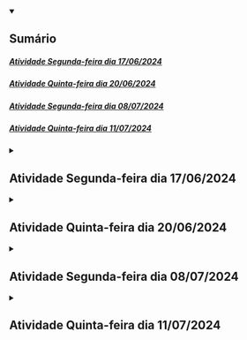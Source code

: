 <details open>
	<summary><h2>Sumário</h2></summary>
	<nav>
    	<h5><a href ="#atividade17-06">Atividade Segunda-feira dia 17/06/2024</a></h5>
    	<h5><a href ="#atividade20-06">Atividade Quinta-feira dia 20/06/2024</a></h5>
		<h5><a href ="#atividade08-07">Atividade Segunda-feira dia 08/07/2024</a></h5>
		<h5><a href ="#atividade11-07">Atividade Quinta-feira dia 11/07/2024</a></h5>
	</nav>
</details>

<details>
	<summary><h2 id ="atividade17-06">Atividade Segunda-feira dia 17/06/2024</h2></summary>

### 1. Acesse o site [www.sqliteonline.com](https://sqliteonline.com/). e apague o código *SELECT * FROM demo*; e adicione o seguinte código para criar uma tabela:

```sql
CREATE TABLE hospital_geral_santa_tereza
(
	cnpj TEXT,
	nome_empresarial TEXT,
	nome_fantasia TEXT,
	telefone INTEGER,
	cep TEXT,
	bairro TEXT,
	cidade TEXT,
	logradouro TEXT,
	email TEXT,
	orcamento REAL
);
```
Quantas colunas foram criadas?

Quais são os nomes das colunas?

Quais os tipos de dados nas colunas cep, cnpj e orcamento?

Quais os 3 tipos de dados diferentes na tabela?

### 3. Apague o código acima e execute o seguinte comando: *SELECT * FROM hospital_geral_santa_tereza;* para exibir todas as colunas.

Depois apague e execute o seguinte comando: *SELECT cnpj, telefone From hospital_geral_santa_tereza;*
Depois apague e execute um comando para exibir todas colunas do tipo texto;


### 4. Qual o comando para criar uma tabela?

### 5. Qual o comando para exibir todas as colunas de uma tabela?

### 6. Apague o código acima e execute o seguinte código:

```sql
INSERT INTO hospital_geral_santa_tereza (cnpj, nome_empresarial, nome_fantasia, telefone, cep, bairro, cidade, logradouro, email, orcamento)

VALUES ('15.194.004/0018-73','FUNDACAO JOSE SILVEIRA','HOSPITAL GERAL SANTA TEREZA',7135045713, '48400-000','Centro','Ribeira do Pombal','prédio','IVON.BARBOSA@FJS.ORG.BR', 45060812);
```

**Os valores (VALUES) foram adicionados conforme a ordem das colunas criadas**.

Apague o código acima e adicione o seguinte código para exibir todas as colunas:
*SELECT * FROM hospital_geral_santa_tereza;*

### 7. Crie uma tabela com o nome estudante_cetep com 4 colunas: cpf, matrícula, data_nascimento e nome. Cada coluna deve ter seu tipo de dado.

### 8. Agora, adicione valores para o novo estudante: cpf, matrícula, data de nascimento e nome. Depois adicione o comando para exibir todas as colunas da tabela;

</details>

<details>
	<summary><h2 id ="atividade20-06">Atividade Quinta-feira dia 20/06/2024</h2></summary>

### Utilize o pydroid3 ou acesse [www.online-python.com](https://www.online-python.com/)

### Parte 1

### 1. Categorize os operadores em Python como relacional, lógico, atribuição ou matemático.

*Copie as respostas no caderno*

a. **!=** _________________ <br>
b. **==**_________________ <br>
c. **//**__________________ <br>
d. **>**__________________ <br>
e. **/**__________________ <br>
f. **>=**_________________ <br>
g. **%**_________________ <br>
h. * _________________ <br>
i. **+**__________________ <br>
j. **<=**_________________ <br>
k. **_________________ <br>
l. **-**__________________ <br>
m. **and**_______________ <br>
n. **or**_________________ <br>
o. **not**________________ <br>
p. **=**__________________ <br>

### 2. Analise aonde estão os erros e reescreva no caderno.
a.
```python
if variável0 == variável2:
    print(False)
    
else:
    
    print(true)
  
else
    print(OK")
```

### 3. Sintaxe para utilização de marcadores e assim exibir automaticamente o conteúdo da variável:

<img src ="images/tabelalogica.png" width ="300" height="168">

#### Escreva o programa abaixo em um editor Python e execute para ver o resultado:**
```python
variável0, variável2, variável3 = 4, "Olá", 5.5

if True != False:
    
    print("O valor %s é diferente do valor %d" % (variável2, variável0))
    
    print("O valor %.2f é diferente ddo valor %s" % (variável3, variável2))

    print("O valor %d é diferente do valor %.2f" % (variável0, variável3))
    
else:
    
    print("Erro fatal")
```

#### **Dicas:**

Utilize %.2f para exibir números decimais não tão grandes.<br>
Coloque o sinal de % antes de especificar quais as variáveis que estarão entre parênteses

<br>

### 4. Faça o seguinte programa utilzando marcadores:

Roberto ganha R$ 2500,00 e terá um aumento de 15%. Utilize no máximo quatro variáveis. <br>
Use print para exibir o salário depois do aumento e o valor do aumento <br>
Fórmula 1 para porcentagem: (valorbase / 100) × porcentagem <br>
Fórmula 2 para porcentagem: (valorbase * porcentagem) / 100

<br>

### Parte 2

### 5. Resolver as tabelas abaixo no caderno.

##### Lembre-se que 5 > 2 and 2 > 3 é uma afirmação falsa <br>

##### Lembre-se que 5 > 2 or 2 > 3 é uma afirmação verdadeira <br>

##### Lembre-se que o operador not inverte o resultado

##### Preencha a tabela com sim e não nos devidos lugares.

<img src ="images/tabelalogica.png" width ="600" height="338">


### 6. Faça o seguinte programa também utilizando marcadores:

A Le biscuit está com um promoção de 10% para produtos abaixo de R$100,00 e 7% para produtos acima de R$100,00.<br>
Tenha uma variável com valor maior ou igual a 100 e outra menor que 100.<br>
Use o print para exibir o valor com desconto e o valor do desconto.

<br>

### Conteúdo Opcional:

#### 1. Faça o seguinte programa também utilizando marcadores:
Quanto tempo levaria para percorrer o trecho São Paulo Dubai? <br>
A distância é de 7687 milhas e a velocidade média do avião é 1078 km/h <br>
Não esqueça de converter milhas para quilômetros

</details>

<details>
	<summary><h2 id ="atividade08-07">Atividade Segunda-feira dia 08/07/2024</h2></summary>
	
### 1. Acesse o site [www.sqliteonline.com](https://sqliteonline.com/) apague o código *SELECT * FROM demo*; e adicione o seguinte código para criar uma tabela:

```sql
CREATE TABLE estudante_cetep
(
    cpf TEXT,
    matricula INTEGER,
    data_nascimento TEXT,
    nome TEXT,
    email TEXT,
    nte INTEGER,
    municipio TEXT,
    escola TEXT,
    codigo_sec INTEGER,
    oferta_ensino TEXT,
    ano_serie INTEGER,
    turma TEXT
);
```

### 2. Depois de criar a tabela, use o comando SELECT * FROM estudante_cetep para exibir todas as conlunas da tabela;

### 3. Apague o comando anterior e use o seguinte comando para adicionar valores dentro da tabela:

```sql
INSERT INTO estudante_cetep ()
VALUES ();
```

_Dentro do primeiro parêntese adicione o nome das colunas separados por vírgula e na ordem criada_ <br>
_Dentro do segundo parêntese adcione os valores das colunas separados por vírgula e na ordem criada. Se for texto, coloque aspas simples._

### 4. Classifique abaixo como sendo um dado do tipo TEXT, REAL ou INTEGER:

a. Nome:

- [ ] TEXT
- [ ] REAL
- [ ] INTEGER

b. email:

- [ ] TEXT
- [ ] REAL
- [ ] INTEGER

c. data_nascimento:

- [ ] TEXT
- [ ] REAL
- [ ] INTEGER

d. salario:

- [ ] TEXT
- [ ] REAL
- [ ] INTEGER

e. telefone:

- [ ] TEXT
- [ ] REAL
- [ ] INTEGER

f. peso:

- [ ] TEXT
- [ ] REAL
- [ ] INTEGER
      
g. idade:

- [ ] TEXT
- [ ] REAL
- [ ] INTEGER

h. 5.5:

- [ ] TEXT
- [ ] REAL
- [ ] INTEGER

i. 'nome':

- [ ] TEXT
- [ ] REAL
- [ ] INTEGER

j. 25000:

- [ ] TEXT
- [ ] REAL
- [ ] INTEGER

### 5. Crie uma tabela pessoa que possua as seguintes características: nome, cpf, altura, idade, peso, data_nascimento.

### 6. Depois de criada a tabela, use o comando _INSERT INTO () VALUES();_ para inserir dados de uma pessoa. Não se esqueça da ordem e da quantidade dos valores dentro dos parênteses.

### 7. Depois disso, apague o conteúdo dos parênteses para poder inserir os dados de uma segunda pessoa.

### 8. Por fim, use o comando para exibir todas as colunas da tabela.
      
</details>

<details>
	<summary><h2 id ="atividade11-07">Atividade Quinta-feira dia 11/07/2024</h2></summary>

  ### 1. 1. Marque a alternativa correta:

**a**
```python
a = 1;
b = 0

if a > b:
    print("%d maior que %d" %(a, b))

else:
    
    print("%d menor que %d" %(a, b))
```

**b**

```python
a, b = 1, 0

if a >> b:
    print("%d maior que %d" %(a, b))

else:
    
    print("%d menor que %d" %(a, b))
```

**c**

```python
a, b = 1, 0

if a > b:
    print("%d maior que %d" %(a, b))

else:
    
    print"%d menor que %d" %(a, b))
```

**d**

```
a, b = 1, 0

if a > b:
    print("%d maior que %d" %(a, b))

else:
    
    print("%d menor que %d" %(a, b))
```

- [ ] a
- [ ] b
- [ ] c
- [ ] d

<br>

### 2. Identificação de erro

**O seguinte programa:**

```python
a, b = 1, 0

if a > b:
    print("%d maior que %d" % (a, b))

else:
   
    print"%d menor que %d" % (a, b))
```

**Apresentou esse erro:**

  File "main.py", line 8
    print"%d menor que %d" %(a, b))
         ^
SyntaxError: invalid syntax

**Em que linha se encontra o erro?**

- [ ] line 7
- [ ] line 8
- [ ] line 9
- [ ] line 10

**Qual o erro?**

- [ ] falta aspas
- [ ] falta pontuação
- [ ] falta parêntese
- [ ] falta variáveis

<br>

### 3. Identificação de erro

**O seguinte programa**

```python
a, b = 1, 0

if a > b
    print("%d maior que %d" %(a, b))

else:
   
    print("%d menor que %d" %(a, b))
```

**Apresentou esse erro:**

  File "main.py", line 3
    if a > b
           ^
SyntaxError: invalid syntax

**Em que linha se encontra o erro?**

- [ ] line 2
- [ ] line 8
- [ ] line 5
- [ ] line 3

**Qual erro?**

- [ ] espaço entre as linhas
- [ ] o operador relacional está incorreto
- [ ] variável a ser maior que variável b
- [ ] dois pontos no final da linha do if

<br>

### 4. Identificação de erro

**O seguinte programa**

```python
a, b = 1, 0

if a > b:
    print("%d maior que %d" %(a, b))

else
   
    print("%d menor que %d" %(a, b))
```

**Apresentou esse erro:**

  File "main.py", line 6
    else
       ^
SyntaxError: invalid syntax

**Em que linha se encontra o erro?**

- [ ] line 2
- [ ] line 7
- [ ] line 6
- [ ] line 3

**Qual o erro?**

- [ ] espaço entre as linhas
- [ ] o operador relacional está incorreto
- [ ] variável a se maior que variável b
- [ ] Dois pontos no final da linha do else

<br>

### 5. Identificação de múltiplos erros

**O seguinte programa**

```python
a, b = 1, 0

if a > b:
print("%d maior que %d" %(a, b))

else:
   
print("%d menor que %d" %(a, b))
```

**Apresentou esse erro primeiro erro:**

  File "main.py", line 4
    print("%d maior que %d" %(a, b))
    ^
IndentationError: expected an indented block

**Depois, esse segundo erro:**

    File "main.py", line 8
    print("%d menor que %d" %(a, b))
    ^
IndentationError: expected an indented block

**O primeiro e segundo erros estão em quais linhas?**

- [ ] line 3 e line 3
- [ ] line 1 e line 4
- [ ] line 4 e line 8
- [ ] line 8 e line 2
  
**Reescreva aqui o programa da quinta questão de modo que funcione**

```python

```

<br>

### 6. Diagramas

**Código em Python**

```python
salário = 2500
porcentagemAumento = 20
aumento = salário / 100 * porcentagemAumento

if salário == 2500:
   
    salário += aumento
   
    print(aumento)
   
    print(salário)
   
else:
   
    print("Erro fatal!")
```

**Representação visual do código:**

<img src = "images/uml1.png" width ="451" height ="553">

**Observando o diagrama, qual o valor da vaŕiavel aumento ao fim do programa?**

- [ ] 500
- [ ] 375
- [ ] 450
- [ ] 250

**Observando o diagrama, qual o valor da vaŕiavel salário ao fim do programa?**

- [ ] 2800
- [ ] 3000
- [ ] 3250
- [ ] 2750

**Observando o diagrama, qual o valor da vaŕiavel porcentagemAumento ao fim do programa?**

- [ ] 15
- [ ] 20
- [ ] 25
- [ ] 10

**Se lá no começo do diagrama, o valor de salário fosse 2000, o que aconteceria?**

- [ ] print("Erro fatal!")
- [ ] aumento seria igual a 400
- [ ] salário seria no final 2400
- [ ] salário seria no final 2500

### 7. Diagramas

**Converter esse diagrama em código Python**

<img src ="images/uml2.png" width ="451" height ="553">
</details>
